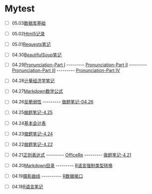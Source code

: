 # Mytest




- [ ] 05.03[数据库基础](https://jacklv999.github.io/mytest/数据库基础.html)
- [ ] 05.02[Html5记录](https://jacklv999.github.io/mytest/Html5%E8%AE%B0%E5%BD%95.html)
- [ ] 05.01[Requests笔记](https://jacklv999.github.io/mytest/requests笔记.html)
- [ ] 04.30[BeautifulSoup笔记](https://www.jianshu.com/p/03fb1603343c)
- [ ] 04.29[Pronunciation-Part I](https://jacklv999.github.io/mytest/Prnct--HART.html) --------- [Pronunciation-Part II](https://jacklv999.github.io/mytest/Prnct-Rhythm&Intonation.html) ---------  [Pronunciation-Part III](https://jacklv999.github.io/mytest/Prnct--Consonsant.html) ---------  [Pronunciation-Part IV](https://jacklv999.github.io/mytest/Prnct--Vowel.html)
- [ ] 04.28[计量经济学笔记](https://jacklv999.github.io/mytest/%E8%AE%A1%E9%87%8F%E7%BB%8F%E6%B5%8E%E5%AD%A6-Part%20I.html)
- [ ] 04.27[Markdown数学公式](https://jacklv999.github.io/mytest/markdown%E6%95%B0%E5%AD%A6%E5%85%AC%E5%BC%8F.html)
- [ ] 04.26[反脆弱性](https://www.jianshu.com/p/eb847f984489)   ---------  [做题笔记-04.26](https://jacklv999.github.io/mytest/%E5%81%9A%E9%A2%98%E7%AC%94%E8%AE%B0-4.26.html)
- [ ] 04.25[做题笔记-4.25](https://jacklv999.github.io/mytest/%E5%81%9A%E9%A2%98%E7%AC%94%E8%AE%B0-4.25.html)
- [ ] 04.24[基本会计表](http://)
- [ ] 04.23[做题笔记-4.24](https://jacklv999.github.io/mytest/做题笔记-4.24.html)
- [ ] 04.22[做题笔记-4.22](https://jacklv999.github.io/mytest/%E5%81%9A%E9%A2%98%E7%AC%94%E8%AE%B0-4.22.html)
- [ ] 04.21[正则表达式](https://jacklv999.github.io/mytest/%E6%AD%A3%E5%88%99%E8%A1%A8%E8%BE%BE%E5%BC%8F.html) ---------  [OfficeRe](http://)  ---------  [做题笔记-4.21](https://jacklv999.github.io/mytest/%E5%81%9A%E9%A2%98%E7%AC%94%E8%AE%B0-4.21.html)
- [ ] 04.20[Markdown目录](https://github.com/jacklv999/Mytest/blob/master/RE5%8F%A3.md) ---------  [R语言强制类型转换](https://jacklv999.github.io/mytest/R语言强制类型转换.html)
- [ ] 04.19[摄影曲线](https://www.jianshu.com/p/e8ad530b5073) ---------- [R数据接口](https://jacklv999.github.io/mytest/R%E8%AF%AD%E8%A8%80%E6%95%B0%E6%8D%AE%E6%8E%A5%E5%8F%A3.html)
- [ ] 04.18[R语言笔记](https://jacklv999.github.io/mytest/R%E8%AF%AD%E8%A8%80%E7%AC%94%E8%AE%B0.html)

